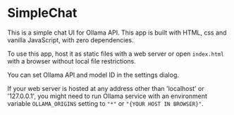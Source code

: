 # SimpleChat

This is a simple chat UI for Ollama API. This app is built with HTML, css and vanilla JavaScript, with zero dependencies.

To use this app, host it as static files with a web server or open `index.html` with a browser without local file restrictions.

You can set Ollama API and model ID in the settings dialog.

If your web server is hosted at any address other than 'localhost' or '127.0.0.1', you might need to run Ollama service with an environment variable `OLLAMA_ORIGINS` setting to `"*"` or `"{YOUR HOST IN BROWSER}"`.